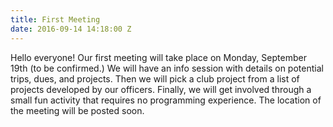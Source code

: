 ```yaml
---
title: First Meeting
date: 2016-09-14 14:18:00 Z
---
```


Hello everyone! Our first meeting will take place on Monday, September 19th (to be confirmed.) We will have an info session with details on potential trips, dues, and projects. Then we will pick a club project from a list of projects developed by our officers. Finally, we will get involved through a small fun activity that requires no programming experience. The location of the meeting will be posted soon.